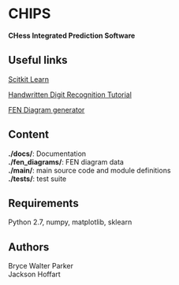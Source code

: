 # CHIPS
**CHess Integrated Prediction Software**

## Useful links
[Scitkit Learn](http://scikit-learn.org/stable/)

[Handwritten Digit Recognition Tutorial](http://scikit-learn.org/stable/auto_examples/classification/plot_digits_classification.html)

[FEN Diagram generator](http://www.chessvideos.tv/chess-diagram-generator.php)

## Content

**./docs/**: Documentation </br>
**./fen_diagrams/**: FEN diagram data </br>
**./main/**: main source code and module definitions </br>
**./tests/**: test suite </br>

## Requirements

Python 2.7, numpy, matplotlib, sklearn

## Authors

Bryce Walter Parker </br>
Jackson Hoffart
